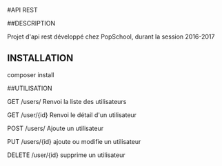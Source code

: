 #API REST

##DESCRIPTION

  Projet d'api rest développé chez PopSchool, durant la session 2016-2017

  ## INSTALLATION

  composer install

  ##UTILISATION

  GET /users/
  Renvoi la liste des utilisateurs

  GET /user/{id}
  Renvoi le détail d'un utilisateur

  POST /users/
  Ajoute un utilisateur

  PUT /users/{id}
  ajoute ou modifie un utilisateur

  DELETE /user/{id}
  supprime un utilisateur
